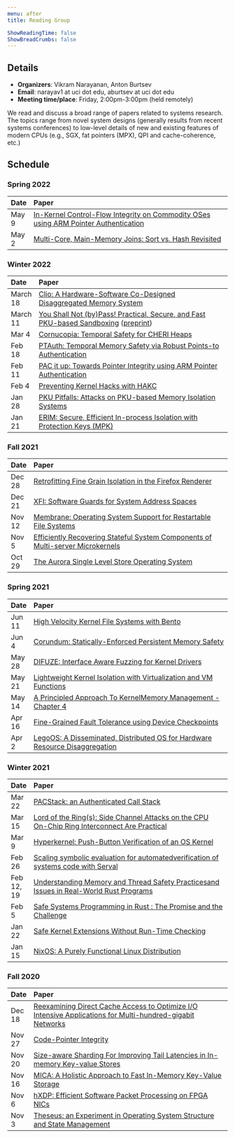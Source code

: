 ```yaml
---
menu: after
title: Reading Group

ShowReadingTime: false
ShowBreadCrumbs: false
---
```


## Details

- **Organizers**: Vikram Narayanan, Anton Burtsev
- **Email**: narayav1 at uci dot edu, aburtsev at uci dot edu
- **Meeting time/place**: Friday, 2:00pm-3:00pm (held remotely)

We read and discuss a broad range of papers related to systems research. The
topics range from novel system designs (generally results from recent systems
conferences) to low-level details of new and existing features of modern CPUs
(e.g., SGX, fat pointers (MPX), QPI and cache-coherence, etc.)

## Schedule

<style>
table th:first-of-type {
    width: 10%;
}
</style>

### Spring 2022

| Date | Paper |
| :------------- | :---------- |
| May 9 | [In-Kernel Control-Flow Integrity on Commodity OSes using ARM Pointer Authentication](https://www.usenix.org/conference/usenixsecurity22/presentation/yoo) |
| May 2 | [Multi-Core, Main-Memory Joins: Sort vs. Hash Revisited](https://dl.acm.org/doi/10.14778/2732219.2732227) |

### Winter 2022

| Date | Paper |
| :------------- | :---------- |
| March 18 | [Clio: A Hardware-Software Co-Designed Disaggregated Memory System](https://dl.acm.org/doi/10.1145/3503222.3507762) |
| March 11 | [You Shall Not (by)Pass! Practical, Secure, and Fast PKU-based Sandboxing](https://dl.acm.org/doi/abs/10.1145/3492321.3519560) ([preprint](https://arxiv.org/pdf/2110.04788.pdf)) |
| Mar 4  | [Cornucopia: Temporal Safety for CHERI Heaps](https://www.cl.cam.ac.uk/research/security/ctsrd/pdfs/2020oakland-cornucopia.pdf) |
| Feb 18 | [PTAuth: Temporal Memory Safety via Robust Points-to Authentication](https://www.usenix.org/system/files/sec21-farkhani.pdf) |
| Feb 11 | [PAC it up: Towards Pointer Integrity using ARM Pointer Authentication](https://www.usenix.org/system/files/sec19fall_liljestrand_prepub.pdf) |
| Feb 4  | [Preventing Kernel Hacks with HAKC](http://nebelwelt.net/files/22NDSS2.pdf) |
| Jan 28 | [PKU Pitfalls: Attacks on PKU-based Memory Isolation Systems](https://www.usenix.org/system/files/sec20-connor.pdf) |
| Jan 21 | [ERIM: Secure, Efficient In-process Isolation with Protection Keys (MPK)](https://www.usenix.org/system/files/sec19-vahldiek-oberwagner_0.pdf) |

### Fall 2021

| Date | Paper |
| :------------- | :---------- |
| Dec 28 | [Retrofitting Fine Grain Isolation in the Firefox Renderer](https://www.usenix.org/system/files/sec20-narayan.pdf) |
| Dec 21 | [XFI: Software Guards for System Address Spaces](https://people.eecs.berkeley.edu/~necula/Papers/xfi-osdi06.pdf) |
| Nov 12 | [Membrane: Operating System Support for Restartable File Systems](https://www.usenix.org/legacy/events/fast10/tech/full_papers/sundararaman.pdf) |
| Nov 5  | [Efficiently Recovering Stateful System Components of Multi-server Microkernels](https://ieeexplore.ieee.org/document/9546453/) |
| Oct 29 | [The Aurora Single Level Store Operating System](https://rcs.uwaterloo.ca/~ali/papers/sosp21-aurora.pdf) |

### Spring 2021

| Date | Paper |
| :------------- | :---------- |
| Jun 11 | [High Velocity Kernel File Systems with Bento](https://www.usenix.org/system/files/fast21-miller.pdf) |
| Jun 4 | [Corundum: Statically-Enforced Persistent Memory Safety](http://cseweb.ucsd.edu/~mhoseinzadeh/hoseinzadeh-corundum-asplos21.pdf) |
| May 28 | [DIFUZE: Interface Aware Fuzzing for Kernel Drivers](https://dl.acm.org/doi/10.1145/3133956.3134069) |
| May 21 | [Lightweight Kernel Isolation with Virtualization and VM Functions](https://mars-research.github.io/doc/lvds-vee20.pdf) |
| May 14 | [A Principled Approach To KernelMemory Management - Chapter 4](https://unsworks.unsw.edu.au/fapi/datastream/unsworks:8363/SOURCE02?view=true) |
| Apr 16 | [Fine-Grained Fault Tolerance using Device Checkpoints](https://pages.cs.wisc.edu/~swift/papers/asplos13_fgft.pdf) |
| Apr 2 | [LegoOS: A Disseminated, Distributed OS for Hardware Resource Disaggregation](https://cseweb.ucsd.edu/~yiying/LegoOS-OSDI18.pdf) |

### Winter 2021

| Date | Paper |
| :------------- | :---------- |
| Mar 22 | [PACStack: an Authenticated Call Stack](https://www.usenix.org/system/files/sec21summer_liljestrand.pdf) |
| Mar 15 | [Lord of the Ring(s): Side Channel Attacks on the CPU On-Chip Ring Interconnect Are Practical](https://arxiv.org/pdf/2103.03443.pdf) |
| Mar 9 | [Hyperkernel: Push-Button Verification of an OS Kernel](https://unsat.cs.washington.edu/papers/nelson-hyperkernel.pdf) |
| Feb 26 | [Scaling symbolic evaluation for automatedverification of systems code with Serval](https://unsat.cs.washington.edu/papers/nelson-serval.pdf) |
| Feb 12, 19  | [Understanding Memory and Thread Safety Practicesand Issues in Real-World Rust Programs](https://cseweb.ucsd.edu/~yiying/RustStudy-PLDI20.pdf) |
| Feb 5  | [Safe Systems Programming in Rust : The Promise and the Challenge](https://people.mpi-sws.org/~dreyer/papers/safe-sysprog-rust/paper.pdf) |
| Jan 22  | [Safe Kernel Extensions Without Run-Time Checking](https://people.eecs.berkeley.edu/~necula/Papers/pcc_osdi96.ps) |
| Jan 15  | [NixOS: A Purely Functional Linux Distribution](https://edolstra.github.io/pubs/nixos-icfp2008-final.pdf) |

### Fall 2020

| Date | Paper |
| :------------- | :---------- |
| Dec 18  | [Reexamining Direct Cache Access to Optimize I/O Intensive Applications for Multi-hundred-gigabit Networks](https://www.usenix.org/conference/atc20/presentation/farshin)   |
| Nov 27  | [Code-Pointer Integrity](https://www.usenix.org/conference/osdi14/technical-sessions/presentation/kuznetsov) |
| Nov 20  | [Size-aware Sharding For Improving Tail Latencies in In-memory Key-value Stores](https://www.usenix.org/conference/nsdi19/presentation/didona) |
| Nov 16  | [MICA: A Holistic Approach to Fast In-Memory Key-Value Storage](https://www.usenix.org/conference/nsdi14/technical-sessions/presentation/lim)   |
| Nov 6   | [hXDP: Efficient Software Packet Processing on FPGA NICs](https://www.usenix.org/conference/osdi20/presentation/brunella)   |
| Nov 3   | [Theseus: an Experiment in Operating System Structure and State Management](https://www.usenix.org/conference/osdi20/presentation/boos)  |

